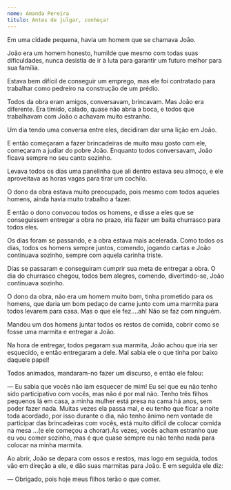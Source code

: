 ```yaml
---
nome: Amanda Pereira
titulo: Antes de julgar, conheça!
---
```


Em uma cidade pequena, havia um homem que se chamava João.

João era um homem honesto, humilde que mesmo com todas suas dificuldades, nunca desistia de ir à luta para garantir um futuro melhor para sua família.

Estava bem difícil de conseguir um emprego, mas ele foi contratado para trabalhar como pedreiro na construção de um prédio.

Todos da obra eram amigos, conversavam, brincavam. Mas João era diferente. Era tímido, calado, quase não abria a boca, e todos que trabalhavam com João o achavam muito estranho.

Um dia tendo uma conversa entre eles, decidiram dar uma lição em João.

E então começaram a fazer brincadeiras de muito mau gosto com ele, começaram a judiar do pobre João. Enquanto todos conversavam, João ficava sempre no seu canto sozinho.

Levava todos os dias uma panelinha que ali dentro estava seu almoço, e ele aproveitava as horas vagas para tirar um cochilo.

O dono da obra estava muito preocupado, pois mesmo com todos aqueles homens, ainda havia muito trabalho a fazer.

E então o dono convocou  todos os homens, e disse a eles que se conseguissem entregar a obra no prazo, iria fazer um baita churrasco para todos eles.

Os dias foram se passando, e a obra estava mais acelerada. Como todos os dias, todos os homens sempre juntos, comendo, jogando cartas e João continuava sozinho, sempre com aquela carinha triste.

Dias se passaram e conseguiram cumprir sua meta de entregar a obra. O dia do churrasco chegou, todos bem alegres, comendo, divertindo-se, João continuava sozinho.

O dono da obra, não era um homem muito bom, tinha prometido para os homens, que daria um bom pedaço de carne junto com uma marmita para todos levarem para casa. Mas o que ele fez....ah! Não se faz com ninguém.

Mandou um dos homens juntar todos os restos de comida, cobrir como se fosse uma marmita e entregar a João.

Na hora de entregar, todos pegaram sua marmita, João achou que iria ser esquecido, e então entregaram a dele. Mal sabia ele o que tinha por baixo daquele papel!

Todos animados, mandaram-no fazer um discurso, e então ele falou:

— Eu sabia que vocês não iam esquecer de mim! Eu sei que eu não tenho sido participativo com vocês, mas não é por mal não. Tenho três filhos pequenos lá em casa, a minha mulher está presa na cama há anos, sem poder fazer nada. Muitas vezes ela passa mal, e eu tenho que ficar a noite toda acordado, por isso durante o dia, não tenho ânimo nem vontade de participar das brincadeiras com vocês, está muito difícil de colocar comida na mesa ...(e ele começou a chorar).Às vezes, vocês acham estranho que eu vou comer sozinho, mas é que quase sempre eu não tenho nada para colocar na minha marmita.

Ao abrir, João se depara com ossos e restos, mas logo em seguida, todos vão em direção a ele, e  dão suas marmitas para João. E em seguida ele diz:

— Obrigado, pois hoje meus filhos terão o que comer.
